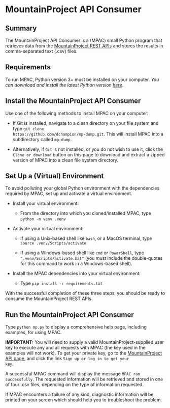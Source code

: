 # MountainProject API Consumer
## Summary
The MountainProject API Consumer is a (MPAC) small Python program that retrieves data from the <a href=https://www.mountainproject.com/data target="_blank">MountainProject REST APIs</a> and stores the results in comma-separated text (.csv) files.

## Requirements
To run MPAC, Python version 3+ must be installed on your computer. <i>You can download and install the latest Python version <a href=https://www.python.org/downloads target="_blank">here</a></i>.

## Install the MountainProject API Consumer
Use one of the following methods to install MPAC on your computer:
* If Git is installed, navigate to a clean directory on your file system and type <code>git clone https<nolink>://github.com/dchampion/mp-dump.git</code>. This will install MPAC into a subdirectory called <code>mp-dump</code>.

* Alternatively, if <code>Git</code> is not installed, or you do not wish to use it, click the <code>Clone or download</code> button on this page to download and extract a zipped version of MPAC into a clean file system directory.

## Set Up a (Virtual) Environment
To avoid polluting your global Python environment with the dependencies required by MPAC, set up and activate a virtual environment.

* Install your virtual environment:

    * From the directory into which you cloned/installed MPAC, type <code>python -m venv .venv</code>

* Activate your virtual environment:

    * If using a Unix-based shell like <code>bash</code>, or a MacOS terminal, type <code>source .venv/Scripts/activate</code>

    * If using a Windows-based shell like <code>cmd</code> or <code>PowerShell</code>, type <code>".venv/Scripts/activate.bat"</code> (you must include the double-quotes for this command to work in a Windows-based shell).

* Install the MPAC dependencies into your virtual environment:

    * Type <code>pip install -r requirements.txt</code>

With the successful completion of these three steps, you should be ready to consume the MountainProject REST APIs.

## Run the MountainProject API Consumer
Type <code>python mp.py</code> to display a comprehensive help page, including examples, for using MPAC.

<b>IMPORTANT:</b> You will need to supply a valid MountainProject-supplied user key to execute any and all requests with MPAC (the key used in the examples will not work). To get your private key, go to the <a href=https://www.mountainproject.com/data>MountainProject API page</a>, and click the link <code>Sign up or log in to get your key</code>.

A successful MPAC command will display the message <code>MPAC ran successfully</code>. The requested information will be retrieved and stored in one of four .csv files, depending on the type of information requested.

If MPAC encounters a failure of any kind, diagnostic information will be printed on your screen which should help you to troubleshoot the problem.

